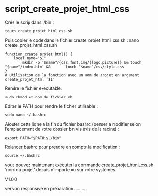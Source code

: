 # script_create_projet_html_css

Crée le scrip dans ./bin :

	touch create_projet_html_css.sh 

Puis copier le code dans le fichier create_projet_html_css.sh :
	nano  create_projet_html_css.sh 

	function create_projet_html() {
   		local name="$1"  
    		mkdir -p "$name"/{css,font,img/{logo,picture}} && touch "$name"/index.html && 		touch "$name"/css/style.css
	}
	# Utilisation de la fonction avec un nom de projet en argument
	create_projet_html ‘$1’

Rendre le fichier executable:

	sudo chmod +x nom_du_fichier.sh

Editer le PATH pour rendre le fichier utilisable :
	
	sudo nano ~/.bashrc

Ajouter cette ligne a la fin du fichier bashrc (penser a modifier selon l’emplacement de votre dossier bin vis àvis de la racine) :

	export PATH="$PATH:$./bin"

Relancer bashrc pour prendre en compte la modification :

	source ~/.bashrc


vous pouvez maintenant exécuter la commande create_projet_html_css.sh ‘nom du projet’ depuis n’importe ou sur votre systèmes.

V1.0.0

version responsive en préparation ………..
